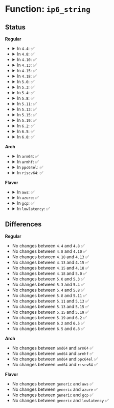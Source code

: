 # Function: <code>ip6_string</code>

## Status
<b>Regular</b>
<ul>
<li>
<details>
<summary>In <code>4.4</code>: ✅</summary>

```c
char *ip6_string(char *p, const char *addr, const char *fmt);
```

**Collision:** Unique Static

**Inline:** No

**Transformation:** False

**Instances:**

```
In lib/vsprintf.c (ffffffff813f2610)
Location: lib/vsprintf.c:1060
Inline: False
```
**Symbols:**

```
ffffffff813f2610-ffffffff813f2692: ip6_string (STB_LOCAL)
```
</details>
</li>
<li>
<details>
<summary>In <code>4.8</code>: ✅</summary>

```c
char *ip6_string(char *p, const char *addr, const char *fmt);
```

**Collision:** Unique Static

**Inline:** No

**Transformation:** False

**Instances:**

```
In lib/vsprintf.c (ffffffff814392c0)
Location: lib/vsprintf.c:1107
Inline: False
Direct callers:
  - lib/vsprintf.c:ip6_addr_string_sa
  - lib/vsprintf.c:ip6_addr_string
```
**Symbols:**

```
ffffffff814392c0-ffffffff8143933f: ip6_string (STB_LOCAL)
```
</details>
</li>
<li>
<details>
<summary>In <code>4.10</code>: ✅</summary>

```c
char *ip6_string(char *p, const char *addr, const char *fmt);
```

**Collision:** Unique Static

**Inline:** No

**Transformation:** False

**Instances:**

```
In lib/vsprintf.c (ffffffff814562a0)
Location: lib/vsprintf.c:1107
Inline: False
Direct callers:
  - lib/vsprintf.c:ip6_addr_string_sa
  - lib/vsprintf.c:ip6_addr_string
```
**Symbols:**

```
ffffffff814562a0-ffffffff8145631f: ip6_string (STB_LOCAL)
```
</details>
</li>
<li>
<details>
<summary>In <code>4.13</code>: ✅</summary>

```c
char *ip6_string(char *p, const char *addr, const char *fmt);
```

**Collision:** Unique Static

**Inline:** No

**Transformation:** False

**Instances:**

```
In lib/vsprintf.c (ffffffff818f7b70)
Location: lib/vsprintf.c:1108
Inline: False
Direct callers:
  - lib/vsprintf.c:ip6_addr_string_sa
  - lib/vsprintf.c:ip6_addr_string
```
**Symbols:**

```
ffffffff818f7b70-ffffffff818f7bf9: ip6_string (STB_LOCAL)
```
</details>
</li>
<li>
<details>
<summary>In <code>4.15</code>: ✅</summary>

```c
char *ip6_string(char *p, const char *addr, const char *fmt);
```

**Collision:** Unique Static

**Inline:** No

**Transformation:** False

**Instances:**

```
In lib/vsprintf.c (ffffffff8197e570)
Location: lib/vsprintf.c:1110
Inline: False
Direct callers:
  - lib/vsprintf.c:ip6_addr_string_sa
  - lib/vsprintf.c:ip6_addr_string
```
**Symbols:**

```
ffffffff8197e570-ffffffff8197e5f9: ip6_string (STB_LOCAL)
```
</details>
</li>
<li>
<details>
<summary>In <code>4.18</code>: ✅</summary>

```c
char *ip6_string(char *p, const char *addr, const char *fmt);
```

**Collision:** Unique Static

**Inline:** No

**Transformation:** False

**Instances:**

```
In lib/vsprintf.c (ffffffff819daaa0)
Location: lib/vsprintf.c:1122
Inline: False
Direct callers:
  - lib/vsprintf.c:ip6_addr_string_sa
  - lib/vsprintf.c:ip6_addr_string
```
**Symbols:**

```
ffffffff819daaa0-ffffffff819dab24: ip6_string (STB_LOCAL)
```
</details>
</li>
<li>
<details>
<summary>In <code>5.0</code>: ✅</summary>

```c
char *ip6_string(char *p, const char *addr, const char *fmt);
```

**Collision:** Unique Static

**Inline:** No

**Transformation:** False

**Instances:**

```
In lib/vsprintf.c (ffffffff81a12d40)
Location: lib/vsprintf.c:1240
Inline: False
Direct callers:
  - lib/vsprintf.c:ip6_addr_string_sa
  - lib/vsprintf.c:ip6_addr_string
```
**Symbols:**

```
ffffffff81a12d40-ffffffff81a12dc4: ip6_string (STB_LOCAL)
```
</details>
</li>
<li>
<details>
<summary>In <code>5.3</code>: ✅</summary>

```c
char *ip6_string(char *p, const char *addr, const char *fmt);
```

**Collision:** Unique Static

**Inline:** No

**Transformation:** False

**Instances:**

```
In lib/vsprintf.c (ffffffff81a821a0)
Location: lib/vsprintf.c:1364
Inline: False
Direct callers:
  - lib/vsprintf.c:ip6_addr_string_sa
  - lib/vsprintf.c:ip6_addr_string
```
**Symbols:**

```
ffffffff81a821a0-ffffffff81a82227: ip6_string (STB_LOCAL)
```
</details>
</li>
<li>
<details>
<summary>In <code>5.4</code>: ✅</summary>

```c
char *ip6_string(char *p, const char *addr, const char *fmt);
```

**Collision:** Unique Static

**Inline:** No

**Transformation:** False

**Instances:**

```
In lib/vsprintf.c (ffffffff81ab93b0)
Location: lib/vsprintf.c:1373
Inline: False
Direct callers:
  - lib/vsprintf.c:ip6_addr_string_sa
  - lib/vsprintf.c:ip6_addr_string
```
**Symbols:**

```
ffffffff81ab93b0-ffffffff81ab9437: ip6_string (STB_LOCAL)
```
</details>
</li>
<li>
<details>
<summary>In <code>5.8</code>: ✅</summary>

```c
char *ip6_string(char *p, const char *addr, const char *fmt);
```

**Collision:** Unique Static

**Inline:** No

**Transformation:** False

**Instances:**

```
In lib/vsprintf.c (ffffffff815f4030)
Location: lib/vsprintf.c:1420
Inline: False
Direct callers:
  - lib/vsprintf.c:ip6_addr_string_sa
  - lib/vsprintf.c:ip6_addr_string
```
**Symbols:**

```
ffffffff815f4030-ffffffff815f40b8: ip6_string (STB_LOCAL)
```
</details>
</li>
<li>
<details>
<summary>In <code>5.11</code>: ✅</summary>

```c
char *ip6_string(char *p, const char *addr, const char *fmt);
```

**Collision:** Unique Static

**Inline:** No

**Transformation:** False

**Instances:**

```
In lib/vsprintf.c (ffffffff816186a0)
Location: lib/vsprintf.c:1423
Inline: False
Direct callers:
  - lib/vsprintf.c:ip6_addr_string_sa
  - lib/vsprintf.c:ip6_addr_string
```
**Symbols:**

```
ffffffff816186a0-ffffffff81618728: ip6_string (STB_LOCAL)
```
</details>
</li>
<li>
<details>
<summary>In <code>5.13</code>: ✅</summary>

```c
char *ip6_string(char *p, const char *addr, const char *fmt);
```

**Collision:** Unique Static

**Inline:** No

**Transformation:** False

**Instances:**

```
In lib/vsprintf.c (ffffffff815fbd00)
Location: lib/vsprintf.c:1449
Inline: False
Direct callers:
  - lib/vsprintf.c:ip6_addr_string_sa
  - lib/vsprintf.c:ip6_addr_string
```
**Symbols:**

```
ffffffff815fbd00-ffffffff815fbd86: ip6_string (STB_LOCAL)
```
</details>
</li>
<li>
<details>
<summary>In <code>5.15</code>: ✅</summary>

```c
char *ip6_string(char *p, const char *addr, const char *fmt);
```

**Collision:** Unique Static

**Inline:** No

**Transformation:** False

**Instances:**

```
In lib/vsprintf.c (ffffffff81669830)
Location: lib/vsprintf.c:1454
Inline: False
Direct callers:
  - lib/vsprintf.c:ip6_addr_string_sa
  - lib/vsprintf.c:ip6_addr_string
```
**Symbols:**

```
ffffffff81669830-ffffffff816698b8: ip6_string (STB_LOCAL)
```
</details>
</li>
<li>
<details>
<summary>In <code>5.19</code>: ✅</summary>

```c
char *ip6_string(char *p, const char *addr, const char *fmt);
```

**Collision:** Unique Static

**Inline:** No

**Transformation:** False

**Instances:**

```
In lib/vsprintf.c (ffffffff81783360)
Location: lib/vsprintf.c:1440
Inline: False
Direct callers:
  - lib/vsprintf.c:ip6_addr_string_sa
  - lib/vsprintf.c:ip6_addr_string
```
**Symbols:**

```
ffffffff81783360-ffffffff817833fa: ip6_string (STB_LOCAL)
```
</details>
</li>
<li>
<details>
<summary>In <code>6.2</code>: ✅</summary>

```c
char *ip6_string(char *p, const char *addr, const char *fmt);
```

**Collision:** Unique Static

**Inline:** No

**Transformation:** False

**Instances:**

```
In lib/vsprintf.c (ffffffff82040340)
Location: lib/vsprintf.c:1441
Inline: False
Direct callers:
  - lib/vsprintf.c:ip6_addr_string_sa
  - lib/vsprintf.c:ip6_addr_string
```
**Symbols:**

```
ffffffff82040340-ffffffff820403da: ip6_string (STB_LOCAL)
```
</details>
</li>
<li>
<details>
<summary>In <code>6.5</code>: ✅</summary>

```c
char *ip6_string(char *p, const char *addr, const char *fmt);
```

**Collision:** Unique Static

**Inline:** No

**Transformation:** False

**Instances:**

```
In lib/vsprintf.c (ffffffff820be840)
Location: lib/vsprintf.c:1441
Inline: False
Direct callers:
  - lib/vsprintf.c:ip6_addr_string_sa
  - lib/vsprintf.c:ip6_addr_string
```
**Symbols:**

```
ffffffff820be840-ffffffff820be8da: ip6_string (STB_LOCAL)
```
</details>
</li>
<li>
<details>
<summary>In <code>6.8</code>: ✅</summary>

```c
char *ip6_string(char *p, const char *addr, const char *fmt);
```

**Collision:** Unique Static

**Inline:** No

**Transformation:** False

**Instances:**

```
In lib/vsprintf.c (ffffffff821990c0)
Location: lib/vsprintf.c:1443
Inline: False
Direct callers:
  - lib/vsprintf.c:ip6_addr_string_sa
  - lib/vsprintf.c:ip6_addr_string
```
**Symbols:**

```
ffffffff821990c0-ffffffff8219915a: ip6_string (STB_LOCAL)
```
</details>
</li>
</ul>
<b>Arch</b>
<ul>
<li>
<details>
<summary>In <code>arm64</code>: ✅</summary>

```c
char *ip6_string(char *p, const char *addr, const char *fmt);
```

**Collision:** Unique Static

**Inline:** No

**Transformation:** False

**Instances:**

```
In lib/vsprintf.c (ffff800010d93a50)
Location: lib/vsprintf.c:1373
Inline: False
Direct callers:
  - lib/vsprintf.c:ip6_addr_string_sa
  - lib/vsprintf.c:ip6_addr_string
```
**Symbols:**

```
ffff800010d93a50-ffff800010d93ad8: ip6_string (STB_LOCAL)
```
</details>
</li>
<li>
<details>
<summary>In <code>armhf</code>: ✅</summary>

```c
char *ip6_string(char *p, const char *addr, const char *fmt);
```

**Collision:** Unique Static

**Inline:** No

**Transformation:** False

**Instances:**

```
In lib/vsprintf.c (c0e8fd94)
Location: lib/vsprintf.c:1373
Inline: False
Direct callers:
  - lib/vsprintf.c:ip6_addr_string_sa
  - lib/vsprintf.c:ip6_addr_string
```
**Symbols:**

```
c0e8fd94-c0e8fe24: ip6_string (STB_LOCAL)
```
</details>
</li>
<li>
<details>
<summary>In <code>ppc64el</code>: ✅</summary>

```c
char *ip6_string(char *p, const char *addr, const char *fmt);
```

**Collision:** Unique Static

**Inline:** No

**Transformation:** False

**Instances:**

```
In lib/vsprintf.c (c000000000ed7fa0)
Location: lib/vsprintf.c:1373
Inline: False
Direct callers:
  - lib/vsprintf.c:ip6_addr_string_sa
  - lib/vsprintf.c:ip6_addr_string_sa
  - lib/vsprintf.c:ip6_addr_string
```
**Symbols:**

```
c000000000ed7fa0-c000000000ed8058: ip6_string (STB_LOCAL)
```
</details>
</li>
<li>
<details>
<summary>In <code>riscv64</code>: ✅</summary>

```c
char *ip6_string(char *p, const char *addr, const char *fmt);
```

**Collision:** Unique Static

**Inline:** No

**Transformation:** False

**Instances:**

```
In lib/vsprintf.c (ffffffe0008bdaaa)
Location: lib/vsprintf.c:1373
Inline: False
Direct callers:
  - lib/vsprintf.c:ip6_addr_string_sa
  - lib/vsprintf.c:ip6_addr_string_sa
  - lib/vsprintf.c:ip6_addr_string
```
**Symbols:**

```
ffffffe0008bdaaa-ffffffe0008bdb38: ip6_string (STB_LOCAL)
```
</details>
</li>
</ul>
<b>Flavor</b>
<ul>
<li>
<details>
<summary>In <code>aws</code>: ✅</summary>

```c
char *ip6_string(char *p, const char *addr, const char *fmt);
```

**Collision:** Unique Static

**Inline:** No

**Transformation:** False

**Instances:**

```
In lib/vsprintf.c (ffffffff81a58200)
Location: lib/vsprintf.c:1373
Inline: False
Direct callers:
  - lib/vsprintf.c:ip6_addr_string_sa
  - lib/vsprintf.c:ip6_addr_string
```
**Symbols:**

```
ffffffff81a58200-ffffffff81a58287: ip6_string (STB_LOCAL)
```
</details>
</li>
<li>
<details>
<summary>In <code>azure</code>: ✅</summary>

```c
char *ip6_string(char *p, const char *addr, const char *fmt);
```

**Collision:** Unique Static

**Inline:** No

**Transformation:** False

**Instances:**

```
In lib/vsprintf.c (ffffffff81a152e0)
Location: lib/vsprintf.c:1373
Inline: False
Direct callers:
  - lib/vsprintf.c:ip6_addr_string_sa
  - lib/vsprintf.c:ip6_addr_string
```
**Symbols:**

```
ffffffff81a152e0-ffffffff81a15367: ip6_string (STB_LOCAL)
```
</details>
</li>
<li>
<details>
<summary>In <code>gcp</code>: ✅</summary>

```c
char *ip6_string(char *p, const char *addr, const char *fmt);
```

**Collision:** Unique Static

**Inline:** No

**Transformation:** False

**Instances:**

```
In lib/vsprintf.c (ffffffff81ac45f0)
Location: lib/vsprintf.c:1373
Inline: False
Direct callers:
  - lib/vsprintf.c:ip6_addr_string_sa
  - lib/vsprintf.c:ip6_addr_string
```
**Symbols:**

```
ffffffff81ac45f0-ffffffff81ac4677: ip6_string (STB_LOCAL)
```
</details>
</li>
<li>
<details>
<summary>In <code>lowlatency</code>: ✅</summary>

```c
char *ip6_string(char *p, const char *addr, const char *fmt);
```

**Collision:** Unique Static

**Inline:** No

**Transformation:** False

**Instances:**

```
In lib/vsprintf.c (ffffffff81ad0ac0)
Location: lib/vsprintf.c:1373
Inline: False
Direct callers:
  - lib/vsprintf.c:ip6_addr_string_sa
  - lib/vsprintf.c:ip6_addr_string
```
**Symbols:**

```
ffffffff81ad0ac0-ffffffff81ad0b47: ip6_string (STB_LOCAL)
```
</details>
</li>
</ul>

## Differences
<b>Regular</b>
<ul>
<li>
No changes between <code>4.4</code> and <code>4.8</code> ✅
</li>
<li>
No changes between <code>4.8</code> and <code>4.10</code> ✅
</li>
<li>
No changes between <code>4.10</code> and <code>4.13</code> ✅
</li>
<li>
No changes between <code>4.13</code> and <code>4.15</code> ✅
</li>
<li>
No changes between <code>4.15</code> and <code>4.18</code> ✅
</li>
<li>
No changes between <code>4.18</code> and <code>5.0</code> ✅
</li>
<li>
No changes between <code>5.0</code> and <code>5.3</code> ✅
</li>
<li>
No changes between <code>5.3</code> and <code>5.4</code> ✅
</li>
<li>
No changes between <code>5.4</code> and <code>5.8</code> ✅
</li>
<li>
No changes between <code>5.8</code> and <code>5.11</code> ✅
</li>
<li>
No changes between <code>5.11</code> and <code>5.13</code> ✅
</li>
<li>
No changes between <code>5.13</code> and <code>5.15</code> ✅
</li>
<li>
No changes between <code>5.15</code> and <code>5.19</code> ✅
</li>
<li>
No changes between <code>5.19</code> and <code>6.2</code> ✅
</li>
<li>
No changes between <code>6.2</code> and <code>6.5</code> ✅
</li>
<li>
No changes between <code>6.5</code> and <code>6.8</code> ✅
</li>
</ul>
<b>Arch</b>
<ul>
<li>
No changes between <code>amd64</code> and <code>arm64</code> ✅
</li>
<li>
No changes between <code>amd64</code> and <code>armhf</code> ✅
</li>
<li>
No changes between <code>amd64</code> and <code>ppc64el</code> ✅
</li>
<li>
No changes between <code>amd64</code> and <code>riscv64</code> ✅
</li>
</ul>
<b>Flavor</b>
<ul>
<li>
No changes between <code>generic</code> and <code>aws</code> ✅
</li>
<li>
No changes between <code>generic</code> and <code>azure</code> ✅
</li>
<li>
No changes between <code>generic</code> and <code>gcp</code> ✅
</li>
<li>
No changes between <code>generic</code> and <code>lowlatency</code> ✅
</li>
</ul>
